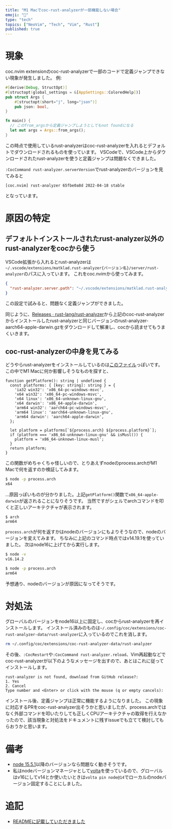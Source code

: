 ```yaml
---
title: "M1 Macでcoc-rust-analyzerが一部機能しない場合"
emoji: "🐡"
type: "tech"
topics: ["NeoVim", "Tech", "Vim", "Rust"]
published: true
---
```

# 現象
coc.nvim extensionのcoc-rust-analyzerで一部のコードで定義ジャンプできない現象が発生しました。
例:
```rust
#[derive(Debug, StructOpt)]
#[structopt(global_settings = &[AppSettings::ColoredHelp])]
pub struct Args {
    #[structopt(short="j", long="json")]
    pub json: bool,
}

fn main() {
  // このfrom_argsから定義ジャンプしようとしてもnot foundになる
  let mut args = Args::from_args();
}
```
この時点で使用しているrust-analyzerはcoc-rust-analyzerを入れるとデフォルトでダウンロードされるものを使っています。
VSCodeで、VSCode上からダウンロードされたrust-analyzerを使うと定義ジャンプは問題なくできました。

`:CocCommand rust-analyzer.serverVersion`でrust-analyzerのバージョンを見てみると
```
[coc.nvim] rust-analyzer 65fbe0a8d 2022-04-18 stable
```
となっています。

# 原因の特定
## デフォルトインストールされたrust-analyzer以外のrust-analyzerをcocから使う
VSCode拡張から入れるとrust-analyzerは`~/.vscode/extensions/matklad.rust-analyzer{バージョン名}/server/rust-analyzer`のパスに入っています。
これをcoc.nvimから使ってみます。

```json:coc-settings.json
{
  "rust-analyzer.server.path": "~/.vscode/extensions/matklad.rust-analyzer-0.2.1022-darwin-arm64/server/rust-analyzer"
}
```
この設定で試みると、問題なく定義ジャンプができました。

同じように、[Releases · rust-lang/rust-analyzer](https://github.com/rust-lang/rust-analyzer/releases)から上記のcoc-rust-analyzerからインストールしたrust-analyzerと同じバージョンのrust-analyzer-aarch64-apple-darwin.gzをダウンロードして解凍し、cocから読ませてもうまくいきます。

## coc-rust-analyzerの中身を見てみる
どうやらrust-analyzerをインストールしているのは[このファイル](https://github.com/fannheyward/coc-rust-analyzer/blob/master/src/downloader.ts)っぽいです。
この中でM1 Macに何か影響しそうなものを探すと、
```ts: downloader.ts
function getPlatform(): string | undefined {
  const platforms: { [key: string]: string } = {
    'ia32 win32': 'x86_64-pc-windows-msvc',
    'x64 win32': 'x86_64-pc-windows-msvc',
    'x64 linux': 'x86_64-unknown-linux-gnu',
    'x64 darwin': 'x86_64-apple-darwin',
    'arm64 win32': 'aarch64-pc-windows-msvc',
    'arm64 linux': 'aarch64-unknown-linux-gnu',
    'arm64 darwin': 'aarch64-apple-darwin',
  };

  let platform = platforms[`${process.arch} ${process.platform}`];
  if (platform === 'x86_64-unknown-linux-gnu' && isMusl()) {
    platform = 'x86_64-unknown-linux-musl';
  }
  return platform;
}
```
この関数がめちゃくちゃ怪しいので、とりあえずnodeのprocess.archがM1 Macで何を返すのか検証してみます。

```sh
$ node -p process.arch
x64
```
...原因っぽいものが分かりました。上記`getPlatform()`関数で`x86_64-apple-darwin`が返されることになりそうです。
当然ですがシェルでarchコマンドを叩くと正しいアーキテクチャが表示されます。
```
$ arch
arm64
```
`process.arch`が何を返すかはnodeのバージョンにもよりそうなので、nodeのバージョンを変えてみます。
ちなみに上記のコマンド時点ではv14.19.1を使っていました。
次はnode16に上げてから実行します。

```sh
$ node -v
v16.14.2

$ node -p process.arch
arm64
```
予想通り、nodeのバージョンが原因になってそうです。

# 対処法
グローバルのバージョンをnode16以上に固定し、cocからrust-analyzerを再インストールします。
インストール済みのものは`~/.config/coc/extensions/coc-rust-analyzer-data/rust-analyzer`に入っているのでこれを消します。
```sh
rm ~/.config/coc/extensions/coc-rust-analyzer-data/rust-analyzer
```
その後、`:CocRestart`や`:CocCommand rust-analyzer.reload`、Vim再起動などでcoc-rust-analyzerが以下のようなメッセージを出すので、あとはこれに従ってインストールします。
```
rust-analyzer is not found, download from GitHub release?:
1. Yes
2. Cancel
Type number and <Enter> or click with the mouse (q or empty cancels):
```
インストール後、定義ジャンプは正常に機能するようになりました。
この現象に対応するPRをcoc-rust-analyzer出そうかと思いましたが、process.archではなく外部コマンドを叩いたりしても正しくCPUアーキテクチャの取得を行えなかったので、該当現象と対処法をドキュメントに残すissueでも立てて検討してもらおうかと思います。

# 備考
- [node 15.5.1](https://github.com/nodejs/node/blob/master/doc/changelogs/CHANGELOG_V15.md#15.5.1)以降のバージョンなら問題なく動きそうです。
- 私はnodeバージョンマネージャとして[volta](https://github.com/volta-cli/volta)を使っているので、グローバルはv16にしてv14とか使いたいときは`volta pin node@14`でローカルのnodeバージョン固定することにしました。

# 追記
- [READMEに記載していただきました](https://github.com/fannheyward/coc-rust-analyzer/commit/02a56d101fe13df7af0f2cc71b65459b5df4ac3c)

